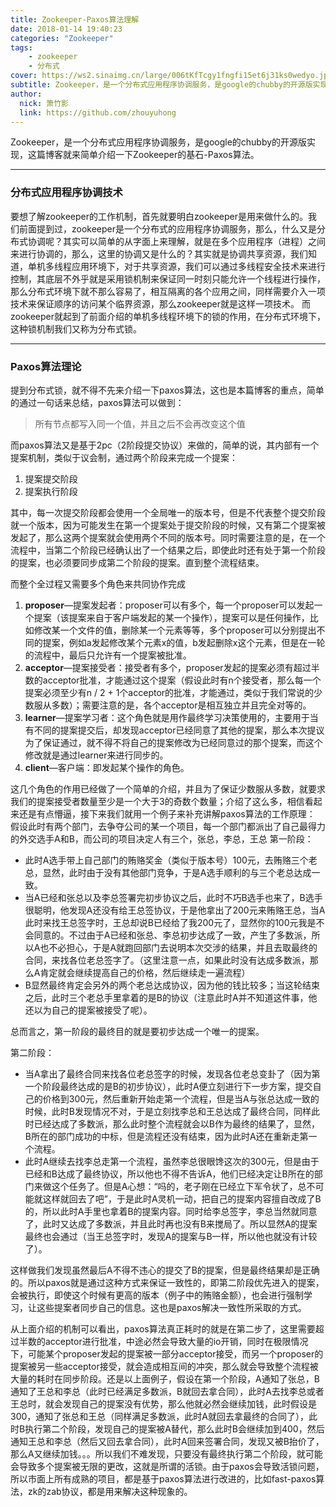 ```yaml
---
title: Zookeeper-Paxos算法理解
date: 2018-01-14 19:40:23
categories: "Zookeeper"
tags:
	- zookeeper
	- 分布式
cover: https://ws2.sinaimg.cn/large/006tKfTcgy1fngfi15et6j31ks0wedyo.jpg
subtitle: Zookeeper，是一个分布式应用程序协调服务，是google的chubby的开源版实现，这篇博客就来简单介绍一下Zookeeper的基石-Paxos算法。
author: 
  nick: 箫竹影
  link: https://github.com/zhouyuhong
---
```

Zookeeper，是一个分布式应用程序协调服务，是google的chubby的开源版实现，这篇博客就来简单介绍一下Zookeeper的基石-Paxos算法。
***
### 分布式应用程序协调技术
要想了解zookeeper的工作机制，首先就要明白zookeeper是用来做什么的。我们前面提到过，zookeeper是一个分布式的应用程序协调服务，那么，什么又是分布式协调呢？其实可以简单的从字面上来理解，就是在多个应用程序（进程）之间来进行协调的，那么，这里的协调又是什么的？其实就是协调共享资源，我们知道，单机多线程应用环境下，对于共享资源，我们可以通过多线程安全技术来进行控制，其底层不外乎就是采用锁机制来保证同一时刻只能允许一个线程进行操作，那么分布式环境下就不那么容易了，相互隔离的各个应用之间，同样需要介入一项技术来保证顺序的访问某个临界资源，那么zookeeper就是这样一项技术。
而zookeeper就起到了前面介绍的单机多线程环境下的锁的作用，在分布式环境下，这种锁机制我们又称为分布式锁。

***

### Paxos算法理论
提到分布式锁，就不得不先来介绍一下paxos算法，这也是本篇博客的重点，简单的通过一句话来总结，paxos算法可以做到：
> 所有节点都写入同一个值，并且之后不会再改变这个值

而paxos算法又是基于2pc（2阶段提交协议）来做的，简单的说，其内部有一个提案机制，类似于议会制，通过两个阶段来完成一个提案：
1. 提案提交阶段
2. 提案执行阶段

其中，每一次提交阶段都会使用一个全局唯一的版本号，但是不代表整个提交阶段就一个版本，因为可能发生在第一个提案处于提交阶段的时候，又有第二个提案被发起了，那么这两个提案就会使用两个不同的版本号。同时需要注意的是，在一个流程中，当第二个阶段已经确认出了一个结果之后，即使此时还有处于第一个阶段的提案，也必须要同步成第二个阶段的提案。直到整个流程结束。

而整个全过程又需要多个角色来共同协作完成
1. **proposer**—提案发起者：proposer可以有多个，每一个proposer可以发起一个提案（该提案来自于客户端发起的某一个操作），提案可以是任何操作，比如修改某一个文件的值，删除某一个元素等等，多个proposer可以分别提出不同的提案，例如a发起修改某个元素x的值，b发起删除x这个元素，但是在一轮的流程中，最后只允许有一个提案被批准。
2. **acceptor**—提案接受者：接受者有多个，proposer发起的提案必须有超过半数的acceptor批准，才能通过这个提案（假设此时有n个接受者，那么每一个提案必须至少有n / 2 + 1个acceptor的批准，才能通过，类似于我们常说的少数服从多数）；需要注意的是，各个acceptor是相互独立并且完全对等的。
3. **learner**—提案学习者：这个角色就是用作最终学习决策使用的，主要用于当有不同的提案提交后，却发现acceptor已经同意了其他的提案，那么本次提议为了保证通过，就不得不将自己的提案修改为已经同意过的那个提案，而这个修改就是通过learner来进行同步的。
4. **client**—客户端：即发起某个操作的角色。

这几个角色的作用已经做了一个简单的介绍，并且为了保证少数服从多数，就要求我们的提案接受者数量至少是一个大于3的奇数个数量；介绍了这么多，相信看起来还是有点懵逼，接下来我们就用一个例子来补充讲解paxos算法的工作原理：
假设此时有两个部门，去争夺公司的某一个项目，每一个部门都派出了自己最得力的外交选手A和B，而公司的项目决定人有三个，张总，李总，王总
第一阶段：	
* 此时A选手带上自己部门的贿赂奖金（类似于版本号）100元，去贿赂三个老总，显然，此时由于没有其他部门竞争，于是A选手顺利的与三个老总达成一致。
* 当A已经和张总以及李总签署完初步协议之后，此时不巧B选手也来了，B选手很聪明，他发现A还没有给王总签协议，于是他拿出了200元来贿赂王总，当A此时来找王总签字时，王总却说B已经给了我200元了，显然你的100元我是不会同意的。不过由于A已经和张总、李总初步达成了一致，产生了多数派，所以A也不必担心，于是A就跑回部门去说明本次交涉的结果，并且去取最终的合同，来找各位老总签字了。（这里注意一点，如果此时没有达成多数派，那么A肯定就会继续提高自己的价格，然后继续走一遍流程）
* B显然最终肯定会另外的两个老总达成协议，因为他的钱比较多；当这轮结束之后，此时三个老总手里拿着的是B的协议（注意此时A并不知道这件事，他还以为自己的提案被接受了呢）。

总而言之，第一阶段的最终目的就是要初步达成一个唯一的提案。

第二阶段：
* 当A拿出了最终合同来找各位老总签字的时候，发现各位老总变卦了（因为第一个阶段最终达成的是B的初步协议），此时A便立刻进行下一步方案，提交自己的价格到300元，然后重新开始走第一个流程，但是当A与张总达成一致的时候，此时B发现情况不对，于是立刻找李总和王总达成了最终合同，同样此时已经达成了多数派，那么此时整个流程就会以B作为最终的结果了，显然，B所在的部门成功的中标，但是流程还没有结束，因为此时A还在重新走第一个流程。
* 此时A继续去找李总走第一个流程，虽然李总很眼馋这次的300元，但是由于已经和B达成了最终协议，所以他也不得不告诉A，他们已经决定让B所在的部门来做这个任务了。但是A心想：“吗的，老子刚在已经立下军令状了，总不可能就这样就回去了吧”，于是此时A灵机一动，把自己的提案内容擅自改成了B的，所以此时A手里也拿着B的提案内容。同时给李总签字，李总当然就同意了，此时又达成了多数派，并且此时再也没有B来搅局了。所以显然A的提案最终也会通过（当王总签字时，发现A的提案与B一样，所以他也就没有计较了）。

这样做我们发现虽然最后A不得不违心的提交了B的提案，但是最终结果却是正确的。所以paxos就是通过这种方式来保证一致性的，即第二阶段优先进入的提案，会被执行，即使这个时候有更高的版本（例子中的贿赂金额），也会进行强制学习，让这些提案者同步自己的信息。这也是paxos解决一致性所采取的方式。

从上面介绍的机制可以看出，paxos算法真正耗时的就是在第二步了，这里需要超过半数的acceptor进行批准，中途必然会导致大量的io开销，同时在极限情况下，可能某个proposer发起的提案被一部分acceptor接受，而另一个proposer的提案被另一些acceptor接受，就会造成相互间的冲突，那么就会导致整个流程被大量的耗时在同步阶段。还是以上面例子，假设在第一个阶段，A通知了张总，B通知了王总和李总（此时已经满足多数派，B就回去拿合同），此时A去找李总或者王总时，就会发现自己的提案没有优势，那么他就必然会继续加钱，此时假设是300，通知了张总和王总（同样满足多数派，此时A就回去拿最终的合同了），此时B执行第二个阶段，发现自己的提案被A替代，那么此时B会继续加到400，然后通知王总和李总（然后又回去拿合同），此时A回来签署合同，发现又被B抬价了，那么A又继续加钱。。。所以我们不难发现，只要没有最终执行第二个阶段，就可能会导致多个提案被无限的更改，这就是所谓的活锁。由于paxos会导致活锁问题，所以市面上所有成熟的项目，都是基于paxos算法进行改进的，比如fast-paxos算法，zk的zab协议，都是用来解决这种现象的。
